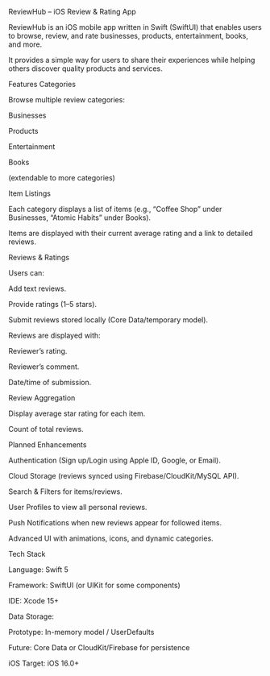 ReviewHub – iOS Review & Rating App

ReviewHub is an iOS mobile app written in Swift (SwiftUI) that enables users to browse, review, and rate businesses, products, entertainment, books, and more.

It provides a simple way for users to share their experiences while helping others discover quality products and services.

Features
Categories

Browse multiple review categories:

Businesses

Products

Entertainment

Books

(extendable to more categories)

Item Listings

Each category displays a list of items (e.g., “Coffee Shop” under Businesses, “Atomic Habits” under Books).

Items are displayed with their current average rating and a link to detailed reviews.

Reviews & Ratings

Users can:

Add text reviews.

Provide ratings (1–5 stars).

Submit reviews stored locally (Core Data/temporary model).

Reviews are displayed with:

Reviewer’s rating.

Reviewer’s comment.

Date/time of submission.

Review Aggregation

Display average star rating for each item.

Count of total reviews.

Planned Enhancements

Authentication (Sign up/Login using Apple ID, Google, or Email).

Cloud Storage (reviews synced using Firebase/CloudKit/MySQL API).

Search & Filters for items/reviews.

User Profiles to view all personal reviews.

Push Notifications when new reviews appear for followed items.

Advanced UI with animations, icons, and dynamic categories.

Tech Stack

Language: Swift 5

Framework: SwiftUI (or UIKit for some components)

IDE: Xcode 15+

Data Storage:

Prototype: In-memory model / UserDefaults

Future: Core Data or CloudKit/Firebase for persistence

iOS Target: iOS 16.0+
